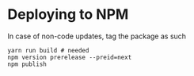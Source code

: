 # Deploying to NPM

In case of non-code updates, tag the package as such

```shell
yarn run build # needed
npm version prerelease --preid=next
npm publish
```
